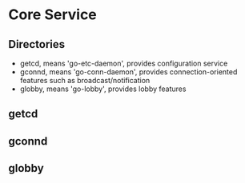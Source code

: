 # Core Service

## Directories
* getcd, means 'go-etc-daemon', provides configuration service
* gconnd, means 'go-conn-daemon', provides connection-oriented features such as broadcast/notification
* globby, means 'go-lobby', provides lobby features

## getcd


## gconnd


## globby
